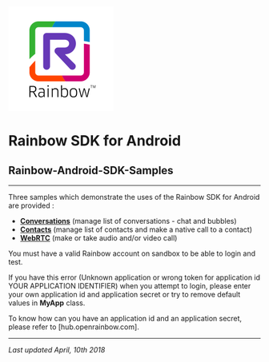 ![Rainbow](images/logo_rainbow.png)

# Rainbow SDK for Android

## Rainbow-Android-SDK-Samples
---

Three samples which demonstrate the uses of the Rainbow SDK for Android are provided :

- **[Conversations](Conversations)** (manage list of conversations - chat and bubbles)
- **[Contacts](Contacts)** (manage list of contacts and make a native call to a contact)
- **[WebRTC](WebRTC)** (make or take audio and/or video call)

You must have a valid Rainbow account on sandbox to be able to login and test.

If you have this error (Unknown application or wrong token for application id YOUR APPLICATION IDENTIFIER) when you attempt to login, please enter your own application id and application secret or try to remove default values in **MyApp** class.

To know how can you have an application id and an application secret, please refer to [hub.openrainbow.com].



---
_Last updated April, 10th 2018_